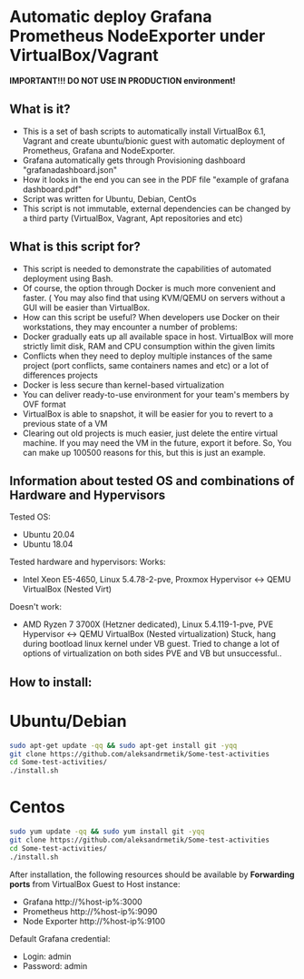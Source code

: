 # Automatic deploy Grafana Prometheus NodeExporter under VirtualBox/Vagrant

**IMPORTANT!!! DO NOT USE IN PRODUCTION environment!**

## What is it?
* This is a set of bash scripts to automatically install VirtualBox 6.1, Vagrant and create ubuntu/bionic guest with automatic deployment of Prometheus, Grafana and NodeExporter.
* Grafana automatically gets through Provisioning dashboard "grafanadashboard.json"
* How it looks in the end you can see in the PDF file "example of grafana dashboard.pdf"
* Script was written for Ubuntu, Debian, CentOs
* This script is not immutable, external dependencies can be changed by a third party (VirtualBox, Vagrant, Apt repositories and etc)

## What is this script for?
* This script is needed to demonstrate the capabilities of automated deployment using Bash.
* Of course, the option through Docker is much more convenient and faster.
( You may also find that using KVM/QEMU on servers without a GUI will be easier than VirtualBox.
* How can this script be useful? When developers use Docker on their workstations, they may encounter a number of problems:
 * Docker gradually eats up all available space in host. VirtualBox will more strictly limit disk, RAM and CPU consumption within the given limits
 * Conflicts when they need to deploy multiple instances of the same project (port conflicts, same containers names and etc) or a lot of differences projects
 * Docker is less secure than kernel-based virtualization
 * You can deliver ready-to-use environment for your team's members by OVF format
 * VirtualBox is able to snapshot, it will be easier for you to revert to a previous state of a VM
 * Clearing out old projects is much easier, just delete the entire virtual machine. If you may need the VM in the future, export it before.
So, You can make up 100500 reasons for this, but this is just an example.

## Information about tested OS and combinations of Hardware and Hypervisors 
 Tested OS:
 + Ubuntu 20.04
 + Ubuntu 18.04

 Tested hardware and hypervisors:
 Works:
 + Intel Xeon E5-4650, Linux 5.4.78-2-pve, Proxmox Hypervisor <-> QEMU  VirtualBox (Nested Virt) 

 Doesn't work: 
 - AMD Ryzen 7 3700X (Hetzner dedicated), Linux 5.4.119-1-pve,  PVE Hypervisor <-> QEMU VirtualBox (Nested virtualization)
   Stuck, hang during bootload linux kernel under VB guest. Tried to change a lot of options of virtualization on both sides PVE and VB but unsuccessful..

## How to install:
# Ubuntu/Debian
```bash
sudo apt-get update -qq && sudo apt-get install git -yqq
git clone https://github.com/aleksandrmetik/Some-test-activities
cd Some-test-activities/
./install.sh
```
# Centos
```bash
sudo yum update -qq && sudo yum install git -yqq
git clone https://github.com/aleksandrmetik/Some-test-activities
cd Some-test-activities/
./install.sh
```

After installation, the following resources should be available by **Forwarding ports** from VirtualBox Guest to Host instance:
* Grafana http://%host-ip%:3000
* Prometheus http://%host-ip%:9090
* Node Exporter http://%host-ip%:9100

Default Grafana credential: 
* Login: admin
* Password: admin

